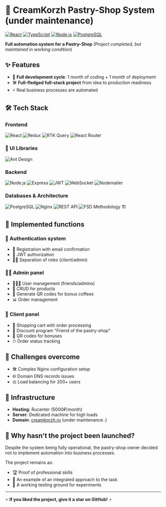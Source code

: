 # 🍰 CreamKorzh Pastry-Shop System (under maintenance)

[![React](https://img.shields.io/badge/-React-61DAFB?style=for-the-badge&logo=react&logoColor=white)](https://reactjs.org/)
[![TypeScript](https://img.shields.io/badge/-TypeScript-3178C6?style=for-the-badge&logo=typescript&logoColor=white)](https://www.typescriptlang.org/)
[![Node.js](https://img.shields.io/badge/-Node.js-339933?style=for-the-badge&logo=node.js&logoColor=white)](https://nodejs.org/)
[![PostgreSQL](https://img.shields.io/badge/-PostgreSQL-4169E1?style=for-the-badge&logo=postgresql&logoColor=white)](https://www.postgresql.org/)

**Full automation system for a Pastry-Shop** 
*(Project completed, but maintained in working condition)*

## ✨ Features

- 🚀 **Full development cycle**: 1 month of coding + 1 month of deployment
- 🛠 **Full-fledged full-stack project** from idea to production readiness
- ⚡ Real business processes are automated

## 🛠️ Tech Stack

### Frontend
![React](https://img.shields.io/badge/-React-61DAFB?style=flat&logo=react&logoColor=black)
![Redux](https://img.shields.io/badge/-Redux-764ABC?style=flat&logo=redux&logoColor=white)
![RTK Query](https://img.shields.io/badge/-RTK_Query-764ABC?style=flat&logo=redux&logoColor=white)
![React Router](https://img.shields.io/badge/-React_Router-CA4245?style=flat&logo=react-router&logoColor=white)

### 🎨 UI Libraries
![Ant Design](https://img.shields.io/badge/-Ant_Design-0170FE?style=flat&logo=ant-design&logoColor=white)

### Backend
![Node.js](https://img.shields.io/badge/-Node.js-339933?style=flat&logo=node.js&logoColor=white)
![Express](https://img.shields.io/badge/-Express-000000?style=flat&logo=express&logoColor=white)
![JWT](https://img.shields.io/badge/-JWT-000000?style=flat&logo=json-web-tokens&logoColor=white)
![WebSocket](https://img.shields.io/badge/-WebSocket-010101?style=flat&logo=websocket&logoColor=white)
![Nodemailer](https://img.shields.io/badge/-Nodemailer-009688?style=flat&logo=gmail&logoColor=white)

### Databases & Architecture
![PostgreSQL](https://img.shields.io/badge/-PostgreSQL-4169E1?style=flat&logo=postgresql&logoColor=white)
![Nginx](https://img.shields.io/badge/-Nginx-009639?style=flat&logo=nginx&logoColor=white)
![REST API](https://img.shields.io/badge/-REST_API-FF6C37?style=flat&logo=api&logoColor=white)
![FSD Methodology](https://img.shields.io/badge/-FSD_Methodology-2496ED?style=flat&logo=arc&logoColor=white) 🏗️

## 🎯 Implemented functions

### 🔐 Authentication system
- 📧 Registration with email confirmation
- 🔑 JWT authorization
- 👨‍💼 Separation of roles (client/admin)

### 👨‍🍳 Admin panel
- 🧑‍🤝‍🧑 User management (friends/admins)
- 🍪 CRUD for products
- 🎁 Generate QR codes for bonus coffees
- 📊 Order management

### 🧁 Client panel
- 🛒 Shopping cart with order processing
- 🎫 Discount program "Friend of the pastry-shop"
- 📱 QR codes for bonuses
- ⏱ Order status tracking

## 🚧 Challenges overcome
- 🛠 Complex Nginx configuration setup
- 🌐 Domain DNS records issues
- ⚖️ Load balancing for 200+ users

## 🚀 Infrastructure
- **Hosting**: Rucenter (5000₽/month)
- **Server**: Dedicated machine for high loads
- **Domain**: [creamkorzh.ru](https://creamkorzh.ru) (under maintenance..)

## 📌 Why hasn't the project been launched?
Despite the system being fully operational, the pastry-shop owner decided not to implement automation into business processes.

The project remains as:
- 🏆 Proof of professional skills
- 💼 An example of an integrated approach to the task
- 🔧 A working testing ground for experiments

---

⭐ **If you liked the project, give it a star on GitHub!** ⭐